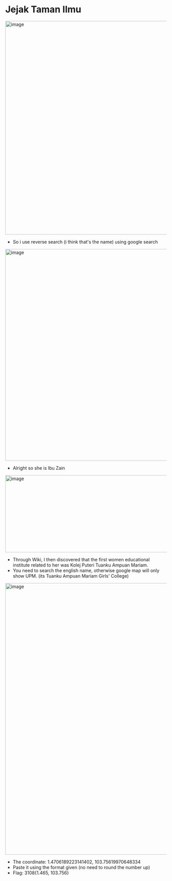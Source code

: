 # Jejak Taman Ilmu

<img width="614" height="665" alt="image" src="https://github.com/user-attachments/assets/8c84f4bc-b258-406a-be00-024c599d9be1" />

- So i use reverse search (i think that's the name) using google search

<img width="864" height="659" alt="image" src="https://github.com/user-attachments/assets/35e9af53-0ee6-4d8d-bbd8-f99ffd290c7b" />

- Alright so she is Ibu Zain

<img width="1233" height="240" alt="image" src="https://github.com/user-attachments/assets/450ab389-5bd8-4d4b-9661-2b2060c8fffc" />

- Through Wiki, I then discovered that the first women educational institute related to her was Kolej Puteri Tuanku Ampuan Mariam. <br>
- You need to search the english name, otherwise google map will only show UPM. (its Tuanku Ampuan Mariam Girls' College)
  
<img width="1818" height="845" alt="image" src="https://github.com/user-attachments/assets/783158c2-8112-46a3-b332-47d45a860aae" />

- The coordinate: 1.4706189223141402, 103.75619970648334
- Paste it using the format given (no need to round the number up)
- Flag: 3108{1.465, 103.756} 

